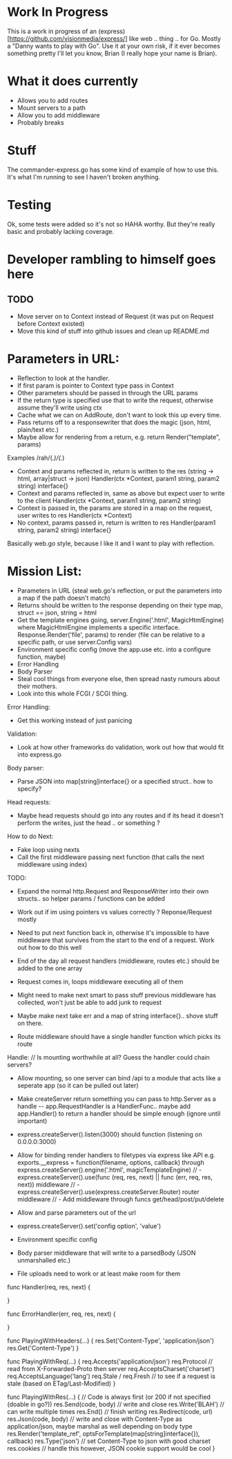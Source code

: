 # Work In Progress
  This is a work in progress of an (express)[https://github.com/visionmedia/express/] like web .. thing .. for Go. Mostly a "Danny wants to play with Go". Use it at your own risk, if it ever becomes something pretty I'll let you know, Brian (I really hope your name is Brian).

# What it does currently
  * Allows you to add routes
  * Mount servers to a path
  * Allow you to add middleware
  * Probably breaks

# Stuff
The commander-express.go has some kind of example of how to use this. It's what I'm running to see I haven't broken anything.

# Testing
Ok, some tests were added so it's not so HAHA worthy. But they're really basic and probably lacking coverage.

# Developer rambling to himself goes here
## TODO
* Move server on to Context instead of Request (it was put on Request before Context existed)
* Move this kind of stuff into github issues and clean up README.md

# Parameters in URL:
* Reflection to look at the handler.
* If first param is pointer to Context type pass in Context
* Other parameters should be passed in through the URL params
* If the return type is specified use that to write the request, otherwise assume they'll write using ctx
* Cache what we can on AddRoute, don't want to look this up every time.
* Pass returns off to a responsewriter that does the magic (json, html, plain/text etc.)
* Maybe allow for rendering from a return, e.g. return Render("template", params)

Examples
/rah/(.*)/(.*)
- Context and params reflected in, return is written to the res (string -> html, array|struct -> json)
Handler(ctx *Context, param1 string, param2 string) interface{}
- Context and params reflected in, same as above but expect user to write to the client
Handler(ctx *Context, param1 string, param2 string)
- Context is passed in, the params are stored in a map on the request, user writes to res
Handler(ctx *Context)
- No context, params passed in, return is written to res
Handler(param1 string, param2 string) interface{}

Basically web.go style, because I like it and I want to play with reflection.


# Mission List:
* Parameters in URL (steal web.go's reflection, or put the parameters into a map if the path doesn't match)
* Returns should be written to the response depending on their type map, struct == json, string = html
* Get the template engines going, server.Engine('.html', MagicHtmlEngine) where MagicHtmlEngine implements a specific interface. Response.Render('file', params) to render (file can be relative to a specific path, or use server.Config vars)
* Environment specific config (move the app.use etc. into a configure function, maybe)
* Error Handling
* Body Parser
* Steal cool things from everyone else, then spread nasty rumours about their mothers.
* Look into this whole FCGI / SCGI thing.

Error Handling:
- Get this working instead of just panicing

Validation:
- Look at how other frameworks do validation, work out how that would fit into express.go

Body parser:
- Parse JSON into map[string]interface{} or a specified struct.. how to specify?

Head requests:
- Maybe head requests should go into any routes and if its head it doesn't perform the writes, just the head .. or something ?

How to do Next:
- Fake loop using nexts
- Call the first middleware passing next function (that calls the next middleware using index)

TODO:
- Expand the normal http.Request and ResponseWriter into their own structs.. so helper params / functions can be added
- Work out if im using pointers vs values correctly ? Reponse/Request mostly
- Need to put next function back in, otherwise it's impossible to have middleware that survives from the start to the end of a request. Work out how to do this well


- End of the day all request handlers (middleware, routes etc.) should be added to the one array
- Request comes in, loops middleware executing all of them
- Might need to make next smart to pass stuff previous middleware has collected, won't just be able to add junk to request
- Maybe make next take err and a map of string interface{}.. shove stuff on there.
- Route middleware should have a single handler function which picks its route

Handle:
// Is mounting worthwhile at all? Guess the handler could chain servers?
- Allow mounting, so one server can bind /api to a module that acts like a seperate app (so it can be pulled out later)
- Make createServer return something you can pass to http.Server as a handle -- app.RequestHandler is a HandlerFunc.. maybe add app.Handler() to return a handler should be simple enough (ignore until important)
- express.createServer().listen(3000) should function (listening on 0.0.0.0:3000)

- Allow for binding render handlers to filetypes via express like API e.g. exports.__express = function(filename, options, callback) through express.createServer().engine('.html', magicTemplateEngine)
// - express.createServer().use(func (req, res, next) || func (err, req, res, next)) middleware
// - express.createServer().use(express.createServer.Router) router middleware
// - Add middleware through funcs get/head/post/put/delete
- Allow and parse parameters out of the url
- express.createServer().set('config option', 'value')
- Environment specific config
- Body parser middleware that will write to a parsedBody (JSON unmarshalled etc.)
- File uploads need to work or at least make room for them


func Handler(req, res, next) {

}

func ErrorHandler(err, req, res, next) {

}

func PlayingWithHeaders(...) {
  res.Set('Content-Type', 'application/json')
  res.Get('Content-Type')
}

func PlayingWithReq(...) {
  req.Accepts('application/json')
  req.Protocol // read from X-Forwarded-Proto then server
  req.AcceptsCharset('charset')
  req.AcceptsLanguage('lang')
  req.Stale / req.Fresh // to see if a request is stale (based on ETag/Last-Modified)
}

func PlayingWithRes(...) {
  // Code is always first (or 200 if not specified (doable in go?))
  res.Send(code, body) // write and close
  res.Write('BLAH') // can write multiple times
  res.End() // finish writing
  res.Redirect(code, url)
  res.Json(code, body) // write and close with Content-Type as application/json, maybe marshal as well depending on body type
  res.Render('template_ref', optsForTemplate(map[string]interface{}), callback)
  res.Type('json') // set Content-Type to json with good charset
  res.cookies // handle this however, JSON cookie support would be cool
}
